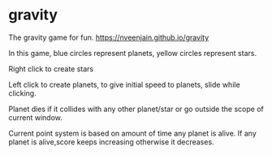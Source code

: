 # gravity

The gravity game for fun. https://nveenjain.github.io/gravity

In this game, blue circles represent planets, yellow circles represent stars.

Right click to create stars

Left click to create planets, to give initial speed to planets, slide while clicking.

Planet dies if it collides with any other planet/star or go outside the scope of current window.

Current point system is based on amount of time any planet is alive. If any planet is alive,score keeps increasing otherwise it decreases.
